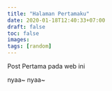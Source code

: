 ```yaml
---
title: "Halaman Pertamaku"
date: 2020-01-18T12:40:33+07:00
draft: false
toc: false
images:
tags: [random]
---
```


Post Pertama pada web ini

nyaa~ nyaa~
